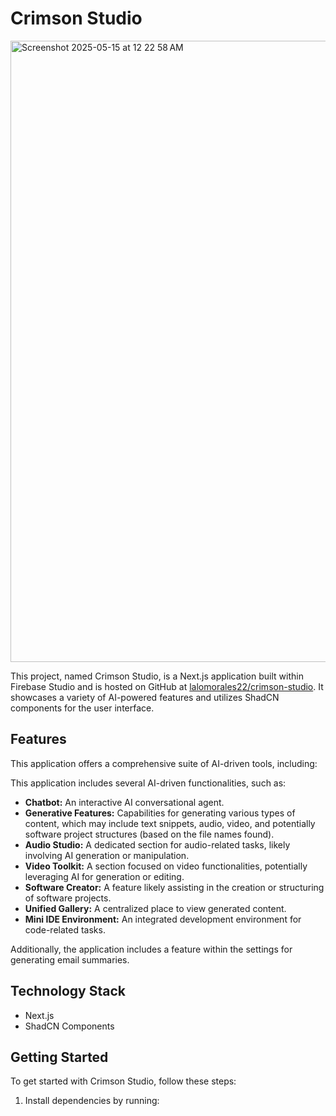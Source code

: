 # Crimson Studio
<img width="994" alt="Screenshot 2025-05-15 at 12 22 58 AM" src="https://github.com/user-attachments/assets/683c8001-8c0b-4d07-9b55-b388e085b4ff" />

This project, named Crimson Studio, is a Next.js application built within Firebase Studio and is hosted on GitHub at [lalomorales22/crimson-studio](https://github.com/lalomorales22/crimson-studio). It showcases a variety of AI-powered features and utilizes ShadCN components for the user interface.

## Features

This application offers a comprehensive suite of AI-driven tools, including:

This application includes several AI-driven functionalities, such as:

- **Chatbot:** An interactive AI conversational agent.
- **Generative Features:** Capabilities for generating various types of content, which may include text snippets, audio, video, and potentially software project structures (based on the file names found).
- **Audio Studio:** A dedicated section for audio-related tasks, likely involving AI generation or manipulation.
- **Video Toolkit:** A section focused on video functionalities, potentially leveraging AI for generation or editing.
- **Software Creator:** A feature likely assisting in the creation or structuring of software projects.
- **Unified Gallery:** A centralized place to view generated content.
- **Mini IDE Environment:** An integrated development environment for code-related tasks.

Additionally, the application includes a feature within the settings for generating email summaries.

## Technology Stack

* Next.js
* ShadCN Components

## Getting Started

To get started with Crimson Studio, follow these steps:

1. Install dependencies by running:



